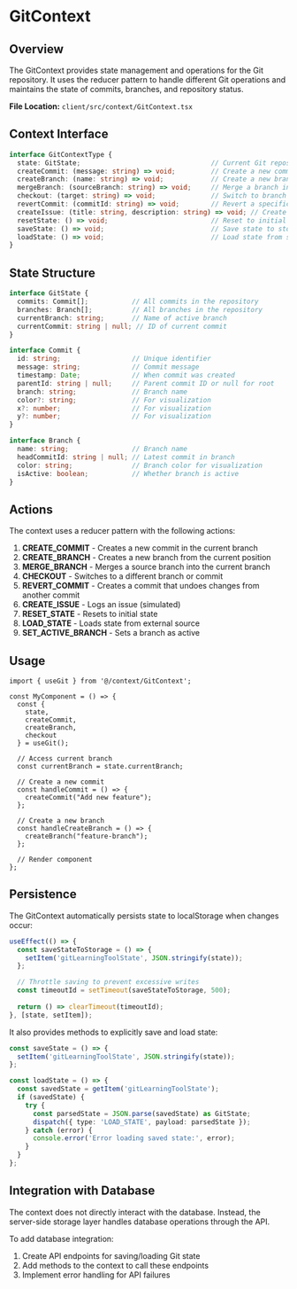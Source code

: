 # GitContext

## Overview

The GitContext provides state management and operations for the Git repository. It uses the reducer pattern to handle different Git operations and maintains the state of commits, branches, and repository status.

**File Location:** `client/src/context/GitContext.tsx`

## Context Interface

```typescript
interface GitContextType {
  state: GitState;                                 // Current Git repository state
  createCommit: (message: string) => void;         // Create a new commit
  createBranch: (name: string) => void;            // Create a new branch
  mergeBranch: (sourceBranch: string) => void;     // Merge a branch into current branch
  checkout: (target: string) => void;              // Switch to branch or commit
  revertCommit: (commitId: string) => void;        // Revert a specific commit
  createIssue: (title: string, description: string) => void; // Create issue (simulated)
  resetState: () => void;                          // Reset to initial state
  saveState: () => void;                           // Save state to storage
  loadState: () => void;                           // Load state from storage
}
```

## State Structure

```typescript
interface GitState {
  commits: Commit[];           // All commits in the repository
  branches: Branch[];          // All branches in the repository
  currentBranch: string;       // Name of active branch
  currentCommit: string | null; // ID of current commit
}

interface Commit {
  id: string;                  // Unique identifier
  message: string;             // Commit message
  timestamp: Date;             // When commit was created
  parentId: string | null;     // Parent commit ID or null for root
  branch: string;              // Branch name
  color?: string;              // For visualization
  x?: number;                  // For visualization
  y?: number;                  // For visualization
}

interface Branch {
  name: string;                // Branch name
  headCommitId: string | null; // Latest commit in branch
  color: string;               // Branch color for visualization
  isActive: boolean;           // Whether branch is active
}
```

## Actions

The context uses a reducer pattern with the following actions:

1. **CREATE_COMMIT** - Creates a new commit in the current branch
2. **CREATE_BRANCH** - Creates a new branch from the current position
3. **MERGE_BRANCH** - Merges a source branch into the current branch
4. **CHECKOUT** - Switches to a different branch or commit
5. **REVERT_COMMIT** - Creates a commit that undoes changes from another commit
6. **CREATE_ISSUE** - Logs an issue (simulated)
7. **RESET_STATE** - Resets to initial state
8. **LOAD_STATE** - Loads state from external source
9. **SET_ACTIVE_BRANCH** - Sets a branch as active

## Usage

```tsx
import { useGit } from '@/context/GitContext';

const MyComponent = () => {
  const { 
    state, 
    createCommit, 
    createBranch,
    checkout
  } = useGit();
  
  // Access current branch
  const currentBranch = state.currentBranch;
  
  // Create a new commit
  const handleCommit = () => {
    createCommit("Add new feature");
  };
  
  // Create a new branch
  const handleCreateBranch = () => {
    createBranch("feature-branch");
  };
  
  // Render component
};
```

## Persistence

The GitContext automatically persists state to localStorage when changes occur:

```typescript
useEffect(() => {
  const saveStateToStorage = () => {
    setItem('gitLearningToolState', JSON.stringify(state));
  };

  // Throttle saving to prevent excessive writes
  const timeoutId = setTimeout(saveStateToStorage, 500);
  
  return () => clearTimeout(timeoutId);
}, [state, setItem]);
```

It also provides methods to explicitly save and load state:

```typescript
const saveState = () => {
  setItem('gitLearningToolState', JSON.stringify(state));
};

const loadState = () => {
  const savedState = getItem('gitLearningToolState');
  if (savedState) {
    try {
      const parsedState = JSON.parse(savedState) as GitState;
      dispatch({ type: 'LOAD_STATE', payload: parsedState });
    } catch (error) {
      console.error('Error loading saved state:', error);
    }
  }
};
```

## Integration with Database

The context does not directly interact with the database. Instead, the server-side storage layer handles database operations through the API.

To add database integration:

1. Create API endpoints for saving/loading Git state
2. Add methods to the context to call these endpoints
3. Implement error handling for API failures
